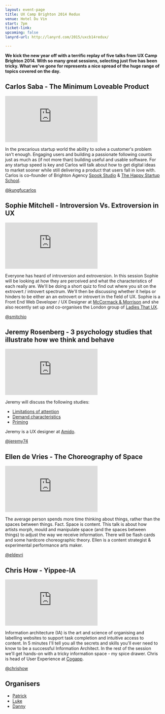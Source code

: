 ```yaml
---
layout: event-page  
title: UX Camp Brighton 2014 Redux
venue: Hotel Du Vin
start: 7pm
ticket-link: 
upcoming: false
lanyrd-url: http://lanyrd.com/2015/uxcb14redux/

---
```


**We kick the new year off with a terrific replay of five talks from UX Camp Brighton 2014. With so many great sessions, selecting just five has been tricky. What we've gone for represents a nice spread of the huge range of topics covered on the day.**

## Carlos Saba - The Minimum Loveable Product

<div class="responsive-height-limiter"><div class="embed-container hd"><iframe src="https://www.youtube.com/embed/hFF3E6B5ixk" frameborder="0" scrolling="no" allowfullscreen></iframe></div></div>

In the precarious startup world the ability to solve a customer's problem isn't enough. Engaging users and building a passionate following counts just as much as (if not more than) building useful and usable software. For any startup speed is key and Carlos will talk about how to get digital ideas to market sooner while still delivering a product that users fall in love with. Carlos is co–founder of Brighton Agency [Spook Studio](http://www.spookstudio.com/ "") & [The Happy Startup School](http://thehappystartupschool.com/ ""). 

[@kungfucarlos](http://twitter.com/kungfucarlos "")

## Sophie Mitchell - Introversion Vs. Extroversion in UX

<div class="responsive-height-limiter"><div class="embed-container hd"><iframe src="https://www.youtube.com/embed/ngWc3Wa_fWs" frameborder="0" scrolling="no" allowfullscreen></iframe></div></div>

Everyone has heard of introversion and extroversion. In this session Sophie will be looking at how they are perceived and what the characteristics of each really are. We'll be doing a short quiz to find out where you sit on the extrovert / introvert spectrum. We'll then be discussing whether it helps or hinders to be either an an extrovert or introvert in the field of UX. Sophie is a Front End Web Developer / UX Designer at [McCormack & Morrison](http://www.mccormackmorrison.com "") and she also recently set up and co-organises the London group of [Ladies That UX](http://www.ladiesthatux.com/ "").

[@smitchio](https://twitter.com/smitchio "")

## Jeremy Rosenberg - 3 psychology studies that illustrate how we think and behave

<div class="responsive-height-limiter"><div class="embed-container hd"><iframe src="https://www.youtube.com/embed/4L1FaCcRE54" frameborder="0" scrolling="no" allowfullscreen></iframe></div></div>

Jeremy will discuss the following studies:

- [Limitations of attention](http://link.springer.com/article/10.3758/BF03214339 "")
- [Demand characteristics](http://www.psych.upenn.edu/history/orne/orne1962amerpsychol776783.html "")
- [Priming](http://www.epjournal.net/articles/human-vocabulary-use-as-display/ "")

Jeremy is a UX designer at [Amido](http://www.amido.com/ "").

[@jeremy74](http://twitter.com/Jeremy74 "")

## Ellen de Vries - The Choreography of Space

<div class="responsive-height-limiter"><div class="embed-container hd"><iframe src="https://www.youtube.com/embed/DZQrMqJcfm4" frameborder="0" scrolling="no" allowfullscreen></iframe></div></div>

The average person spends more time thinking about things, rather than the spaces between things. Fact. Space is content. This talk is about how artists morph, mould and manipulate space (and the spaces between things) to adjust the way we receive information. There will be flash cards and some hardcore choreographic theory. Ellen is a content strategist & experimental performance arts maker.

[@eldevri](http://twitter.com/eldevri "")

## Chris How - Yippee-IA

<div class="responsive-height-limiter"><div class="embed-container hd"><iframe src="https://www.youtube.com/embed/TsH8y5fbfX8" frameborder="0" scrolling="no" allowfullscreen></iframe></div></div>

Information architecture (IA) is the art and science of organising and labelling websites to support task completion and intuitive access to content. In 5 minutes I'll tell you all the secrets and skills you'll ever need to know to be a successful Information Architect. In the rest of the session we'll get hands-on with a tricky information space - my spice drawer. Chris is head of User Experience at [Cogapp](http://www.cogapp.com/ "").

[@chrishow](http://twitter.com/chrishow "")

## Organisers

- <a href="http://uxbrighton.org.uk/about/#patrick">Patrick</a>
- <a href="http://uxbrighton.org.uk/about/#luke">Luke</a>
- <a href="http://uxbrighton.org.uk/about/#danny">Danny</a>